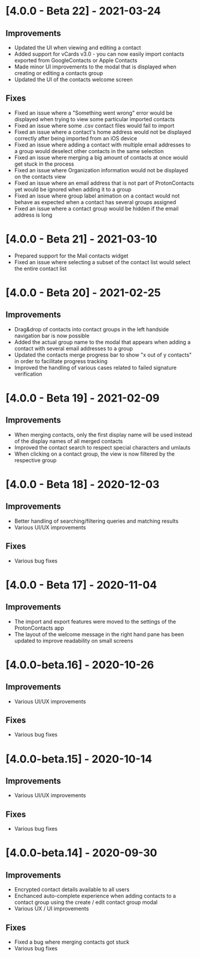 # [4.0.0 - Beta 22] - 2021-03-24

## Improvements

-   Updated the UI when viewing and editing a contact
-   Added support for vCards v3.0 - you can now easily import contacts exported from GoogleContacts or Apple Contacts
-   Made minor UI improvements to the modal that is displayed when creating or editing a contacts group
-   Updated the UI of the contacts welcome screen

## Fixes

-   Fixed an issue where a "Something went wrong" error would be displayed when trying to view some particular imported contacts
-   Fixed an issue where some .csv contact files would fail to import
-   Fixed an issue where a contact's home address would not be displayed correctly after being imported from an iOS device
-   Fixed an issue where adding a contact with multiple email addresses to a group would deselect other contacts in the same selection
-   Fixed an issue where merging a big amount of contacts at once would get stuck in the process
-   Fixed an issue where Organization information would not be displayed on the contacts view
-   Fixed an issue where an email address that is not part of ProtonContacts yet would be ignored when adding it to a group
-   Fixed an issue where group label animation on a contact would not behave as expected when a contact has several groups assigned
-   Fixed an issue where a contact group would be hidden if the email address is long

# [4.0.0 - Beta 21] - 2021-03-10

-   Prepared support for the Mail contacts widget
-   Fixed an issue where selecting a subset of the contact list would select the entire contact list

# [4.0.0 - Beta 20] - 2021-02-25

## Improvements

-   Drag&drop of contacts into contact groups in the left handside navigation bar is now possible
-   Added the actual group name to the modal that appears when adding a contact with several email addresses to a group
-   Updated the contacts merge progress bar to show "x out of y contacts" in order to facilitate progress tracking
-   Improved the handling of various cases related to failed signature verification

# [4.0.0 - Beta 19] - 2021-02-09

## Improvements

-   When merging contacts, only the first display name will be used instead of the display names of all merged contacts
-   Improved the contact search to respect special characters and umlauts
-   When clicking on a contact group, the view is now filtered by the respective group

# [4.0.0 - Beta 18] - 2020-12-03

## Improvements

-   Better handling of searching/filtering queries and matching results
-   Various UI/UX improvements

## Fixes

-   Various bug fixes

# [4.0.0 - Beta 17] - 2020-11-04

## Improvements

-   The import and export features were moved to the settings of the ProtonContacts app
-   The layout of the welcome message in the right hand pane has been updated to improve readability on small screens

# [4.0.0-beta.16] - 2020-10-26

## Improvements

-   Various UI/UX improvements

## Fixes

-   Various bug fixes

# [4.0.0-beta.15] - 2020-10-14

## Improvements

-   Various UI/UX improvements

## Fixes

-   Various bug fixes

# [4.0.0-beta.14] - 2020-09-30

## Improvements

-   Encrypted contact details available to all users
-   Enchanced auto-complete experience when adding contacts to a contact group using the create / edit contact group modal
-   Various UX / UI improvements

## Fixes

-   Fixed a bug where merging contacts got stuck
-   Various bug fixes
